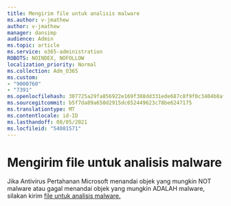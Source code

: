 ```yaml
---
title: Mengirim file untuk analisis malware
ms.author: v-jmathew
author: v-jmathew
manager: dansimp
audience: Admin
ms.topic: article
ms.service: o365-administration
ROBOTS: NOINDEX, NOFOLLOW
localization_priority: Normal
ms.collection: Adm_O365
ms.custom:
- "9000760"
- "7391"
ms.openlocfilehash: 307725a29fa856922e169f388dd331ede687c8f9f0c3404b8af221a7a49d68b3
ms.sourcegitcommit: b5f7da89a650d2915dc652449623c78be6247175
ms.translationtype: MT
ms.contentlocale: id-ID
ms.lasthandoff: 08/05/2021
ms.locfileid: "54081571"
---
```

# <a name="submit-a-file-for-malware-analysis"></a>Mengirim file untuk analisis malware

Jika Antivirus Pertahanan Microsoft menandai objek yang mungkin NOT malware atau gagal menandai objek yang mungkin ADALAH malware, silakan kirim [file untuk analisis malware.](https://go.microsoft.com/fwlink/?linkid=2144963)
